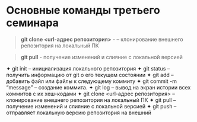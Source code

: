 # Основные команды третьего семинара

> **git clone <url-адрес репозитория>** - – клонирование внешнего репозитория на локальный ПК

> **git pull** - получение изменений и слияние с локальной версией

✦ git init – инициализация локального репозитория 
✦ git status – получить информацию от git о его текущем состоянии 
✦ git add – добавить файл или файлы к следующему коммиту 
✦ git commit -m “message” – создание коммита. 
✦ git log – вывод на экран истории всех коммитов с их хеш-кодами 
✦ git clone <url-адрес репозитория> – клонирование внешнего репозитория на локальный ПК 
✦ git pull – получение изменений и слияние с локальной версией ✦ git push – отправляет локальную версию репозитория на внешний